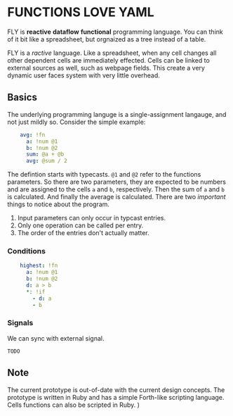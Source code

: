 FUNCTIONS LOVE YAML
===================

FLY is **reactive** **dataflow** **functional** programming language.
You can think of it bit like a spreadsheet, but orgnaized as a tree instead of a table.

FLY is a *ractive* language. Like a spreadsheet, when any cell changes all other dependent cells are immediately effected. Cells can be linked to external sources as well, such as webpage fields. This create a very dynamic user faces system with very little overhead.

## Basics

The underlying programming languge is a single-assignment langauge, and not just mildly so. Consider the simple example:

```yaml
    avg: !fn
      a: !num @1
      b: !num @2
      sum: @a + @b
      avg: @sum / 2
```

The defintion starts with typecasts. `@1` and `@2` refer to the functions parameters. So there are two parameters, they are expected to be numbers and  are assigned to the cells `a` and `b`, respectively. Then the sum of `a` and `b` is calculated. And finally the average is calculated. There are two *important* things to notice about the program.

1. Input parameters can only occur in typcast entries.
2. Only one operation can be called per entry.
3. The order of the entries don't actually matter.


### Conditions

```yaml
    highest: !fn
      a: !num @1 
      b: !num @2
      d: a > b
      *: !if
        - d: a
        - b
```

### Signals

We can sync with external signal.

    TODO


## Note

The current prototype is out-of-date with the current design concepts. The prototype is written in Ruby and has a simple Forth-like scripting language. Cells functions can also be scripted in Ruby. )


